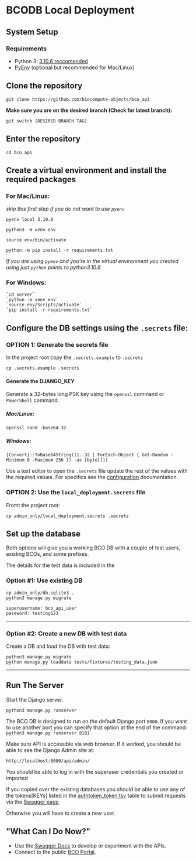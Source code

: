 # BCODB Local Deployment

## System Setup
### Requirements
- Python 3: [3.10.6 reccomended](https://www.python.org/downloads/release/python-3106/)
- [PyEnv](https://github.com/pyenv/pyenv) (optional but recommended for Mac/Linux)

## Clone the repository
```
git clone https://github.com/biocompute-objects/bco_api
```

**Make sure you are on the desired branch (Check for latest branch):**

```
git switch [DESIRED BRANCH TAG]
```

## Enter the repository
```
cd bco_api
```

## Create a virtual environment and install the required packages

### For Mac/Linux:

*skip this first step if you do not want to use `pyenv`*
```
pyenv local 3.10.6
```

```
python3 -m venv env

source env/bin/activate

python -m pip install -r requirements.txt 
```

*If you are using `pyenv` and you’re in the virtual environment you created using just `python` points to python3.10.6*

### For Windows:
```
`cd server`
`python -m venv env`
`source env/Scripts/activate`
`pip install -r requirements.txt`
```

## Configure the DB settings using the `.secrets` file:

### OPTION 1: Generate the secrets file 

In the project root copy the `.secrets.example` to `.secrets`

```
cp .secrets.example .secrets
```
#### Generate the DJANGO_KEY
Generate a 32-bytes long PSK key using the `openssl` command or `PowerShell` command.

##### Mac/Linux:
```
openssl rand -base64 32
```
##### Windows:
```   
[Convert]::ToBase64String((1..32 | ForEach-Object { Get-Random -Minimum 0 -Maximum 256 }) -as [byte[]])
```

Use a text editor to open the `.secrets` file update the rest of the values with the required values. For specifics see the [configuration](/docs/config.md) documentation. 

### OPTION 2: Use the `local_deployment.secrets` file
Fromt the project root:
```
cp admin_only/local_deployment.secrets .secrets
```

## Set up the database
Both options will give you a working BCO DB with a couple of test users, existing BCOs, and some prefixes. 

The details for the test data is included in the 
### Option #1: Use existing DB

```
cp admin_only/db.sqlite3 .
python3 manage.py migrate
```

```
superusername: bco_api_user
password: testing123
````

---
### Option #2: Create a new DB with test data
Create a DB and load the DB with test data:
```
python3 manage.py migrate
python manage.py loaddata tests/fixtures/testing_data.json
```

---
## Run The Server
Start the Django server. 
```
python3 manage.py runserver
```

The BCO DB is designed to run on the default Django port `8000`. If you want to use another port you can specify that option at the end of the command: `python3 manage.py runserver 8181`

Make sure API is accessible via web browser. If it worked, you should be able to see the Django Admin site at:
```
http://localhost:8000/api/admin/
```
You should be able to log in with the superuser credentials you created or imported

If you copied over the existing databases you should be able to use any of the tokens[KEYs] listed in the [authtoken_token.tsv](/admin_only/test_database_tables/authtoken_token.tsv) table to submit requests via the [Swagger page](http://localhost:8000/api/docs/)

Otherwise you will have to create a new user.

## "What Can I Do Now?"

- Use the [Swagger Docs](http://localhost:8000/api/docs/) to develop or experiment with the APIs.
- Connect to the public [BCO Portal](https://biocomputeobject.org/).


